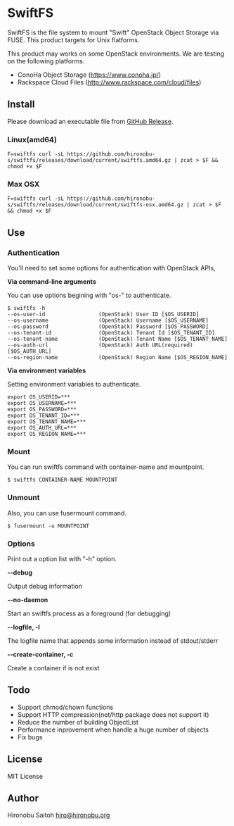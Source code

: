 # SwiftFS

SwiftFS is the file system to mount "Swift" OpenStack Object Storage via FUSE. This product targets for Unix flatforms.

This product may works on some OpenStack environments. We are testing on the following platforms.

- ConoHa Object Storage (https://www.conoha.jp/)
- Rackspace Cloud Files (http://www.rackspace.com/cloud/files)

## Install

Please download an executable file from [GitHub Release](https://github.com/hironobu-s/swiftfs/releases).

### Linux(amd64)

```shell
F=swiftfs curl -sL https://github.com/hironobu-s/swiftfs/releases/download/current/swiftfs.amd64.gz | zcat > $F && chmod +x $F
```

### Max OSX

```
F=swiftfs curl -sL https://github.com/hironobu-s/swiftfs/releases/download/current/swiftfs-osx.amd64.gz | zcat > $F && chmod +x $F
```

## Use

### Authentication 

You'll need to set some options for authentication with OpenStack APIs, 

**Via command-line arguments**

You can use options begining with "os-" to authenticate. 

```shell
$ swiftfs -h
--os-user-id                 (OpenStack) User ID [$OS_USERID]
--os-username                (OpenStack) Username [$OS_USERNAME]
--os-password                (OpenStack) Password [$OS_PASSWORD]
--os-tenant-id               (OpenStack) Tenant Id [$OS_TENANT_ID]
--os-tenant-name             (OpenStack) Tenant Name [$OS_TENANT_NAME]
--os-auth-url                (OpenStack) Auth URL(required) [$OS_AUTH_URL]
--os-region-name             (OpenStack) Region Name [$OS_REGION_NAME]
```

**Via environment variables**

Setting environment variables to authenticate.

```
export OS_USERID=***
export OS_USERNAME=***
export OS_PASSWORD=***
export OS_TENANT_ID=***
export OS_TENANT_NAME=***
export OS_AUTH_URL=***
export OS_REGION_NAME=***
```


### Mount

You can run swiftfs command with container-name and mountpoint.

```shell
$ swiftfs CONTAINER-NAME MOUNTPOINT
```

### Unmount

Also, you can use fusermount command.

```shell
$ fusermount -u MOUNTPOINT
```

### Options

Print out a option list with "-h" option.

**--debug**

Output debug information

**--no-daemon**

Start an swiftfs process as a foreground (for debugging)

**--logfile, -l**

The logfile name that appends some information instead of stdout/stderr

**--create-container, -c**

Create a container if is not exist


## Todo

- Support chmod/chown functions
- Support HTTP compression(net/http package does not support it)
- Reduce the number of building ObjectList
- Performance inprovement when handle a huge number of objects
- Fix bugs

## License

MIT License

## Author

Hironobu Saitoh
<hiro@hironobu.org>
